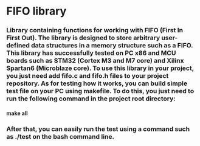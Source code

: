 # FIFO library
### Library containing functions for working with FIFO (First In First Out). The library is designed to store arbitrary user-defined data structures in a memory structure such as a FIFO. This library has successfully tested on PC x86 and MCU boards such as STM32 (Cortex M3 and M7 core) and Xilinx Spartan6 (Microblaze core). To use this library in your project, you just need add fifo.c and fifo.h files to your project repository. As for testing how it works, you can build simple test file on your PC using makefile. To do this, you just need to run the following command in the project root directory: 
#### make all
### After that, you can easily run the test using a command such as ./test on the bash command line.